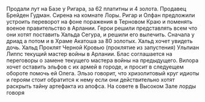 Продали лут на Базе у Ригара, за 62 платитны и 4 золота. Продавец Брейден Гудман.
Сирена на комнате Лоры. 
Ригар и Олфан предложили устроить переворот на фоне поражения в Терновом Краю и поменять военое правительство в Арлании. 
Герои решили представлять всем что они хотят поставить Хальда Сегура, и решили его вылечить. Сначала у дриад а потом и в Храме Акатоша за 80 золотых. Хальд хочет увидеть дочь. Хальд Проклят Черной Кровью (проклятие из запустения)
Ульпиан Липпс текущий мастер войны в Арлании. 
Блас соглашается на переговоры о замене текущего мастера войны на предыдущего. 
Вилора хочет оставить эльфов с их армей в городе, и просит в следуещем обороте помочь ей Олега. 
Эльзо говорит, что хризолитовый круг идиоты и героям стоит обратится к нему если они действительно хотят раскрыть тайну артефакта из апофса. 
На совете в Высоком Зале лорды говоря

